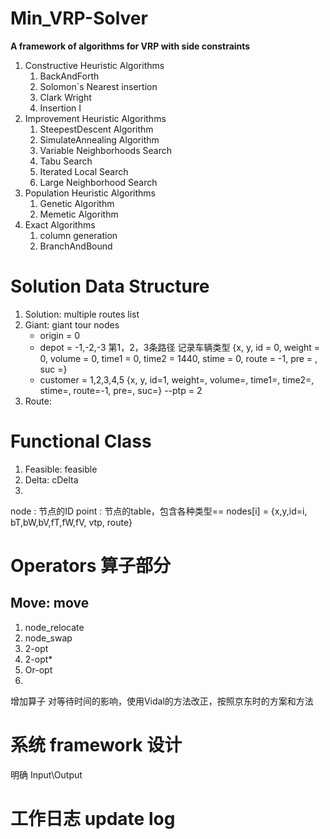 # Min_VRP-Solver
**A framework of algorithms for VRP with side constraints**

1. Constructive Heuristic Algorithms
    1. BackAndForth
    2. Solomon`s Nearest insertion
    3. Clark Wright
    4. Insertion I
2. Improvement Heuristic Algorithms
    1. SteepestDescent Algorithm
    2. SimulateAnnealing Algorithm
    3. Variable Neighborhoods Search
    4. Tabu Search
    5. Iterated Local Search
    6. Large Neighborhood Search
3. Population Heuristic Algorithms
    1. Genetic Algorithm
    2. Memetic Algorithm
4. Exact Algorithms
    1. column generation
    2. BranchAndBound
    
# Solution Data Structure
1. Solution: multiple routes list
2. Giant: giant tour  nodes 
    - origin = 0
    - depot = -1,-2,-3   第1，2，3条路径  记录车辆类型   {x, y, id = 0, weight = 0, volume = 0, time1 = 0, time2 = 1440, stime = 0, route = -1, pre = , suc =} 
    - customer = 1,2,3,4,5 {x, y, id=1, weight=, volume=, time1=, time2=, stime=, route=-1, pre=, suc=}  --ptp = 2   
3. Route:

# Functional Class
1. Feasible: feasible
2. Delta: cDelta
3. 



node : 节点的ID
point : 节点的table，包含各种类型== nodes[i] = {x,y,id=i, bT,bW,bV,fT,fW,fV, vtp, route}

# Operators 算子部分
## Move: move
1. node_relocate
2. node_swap
3. 2-opt
4. 2-opt*
5. Or-opt
6. 
增加算子  对等待时间的影响，使用Vidal的方法改正，按照京东时的方案和方法





# 系统 framework 设计
明确  Input\Output



# 工作日志 update log


